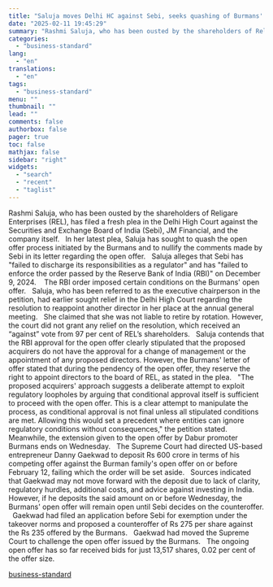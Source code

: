 ```yaml
---
title: "Saluja moves Delhi HC against Sebi, seeks quashing of Burmans' open offer"
date: "2025-02-11 19:45:29"
summary: "Rashmi Saluja, who has been ousted by the shareholders of Religare Enterprises (REL), has filed a fresh plea in the Delhi High Court against the Securities and Exchange Board of India (Sebi), JM Financial, and the company itself. In her latest plea, Saluja has sought to quash the open offer..."
categories:
  - "business-standard"
lang:
  - "en"
translations:
  - "en"
tags:
  - "business-standard"
menu: ""
thumbnail: ""
lead: ""
comments: false
authorbox: false
pager: true
toc: false
mathjax: false
sidebar: "right"
widgets:
  - "search"
  - "recent"
  - "taglist"
---
```


Rashmi Saluja, who has been ousted by the shareholders of Religare Enterprises (REL), has filed a fresh plea in the Delhi High Court against the Securities and Exchange Board of India (Sebi), JM Financial, and the company itself.
 
In her latest plea, Saluja has sought to quash the open offer process initiated by the Burmans and to nullify the comments made by Sebi in its letter regarding the open offer.
 
Saluja alleges that Sebi has "failed to discharge its responsibilities as a regulator" and has "failed to enforce the order passed by the Reserve Bank of India (RBI)" on December 9, 2024. 
 
The RBI order imposed certain conditions on the Burmans' open offer.
 
Saluja, who has been referred to as the executive chairperson in the petition, had earlier sought relief in the Delhi High Court regarding the resolution to reappoint another director in her place at the annual general meeting.
 
She claimed that she was not liable to retire by rotation. However, the court did not grant any relief on the resolution, which received an “against” vote from 97 per cent of REL’s shareholders.
 
Saluja contends that the RBI approval for the open offer clearly stipulated that the proposed acquirers do not have the approval for a change of management or the appointment of any proposed directors. However, the Burmans' letter of offer stated that during the pendency of the open offer, they reserve the right to appoint directors to the board of REL, as stated in the plea.
 
"The proposed acquirers' approach suggests a deliberate attempt to exploit regulatory loopholes by arguing that conditional approval itself is sufficient to proceed with the open offer. This is a clear attempt to manipulate the process, as conditional approval is not final unless all stipulated conditions are met. Allowing this would set a precedent where entities can ignore regulatory conditions without consequences," the petition stated.
 
Meanwhile, the extension given to the open offer by Dabur promoter Burmans ends on Wednesday.
 
The Supreme Court had directed US-based entrepreneur Danny Gaekwad to deposit Rs 600 crore in terms of his competing offer against the Burman family's open offer on or before February 12, failing which the order will be set aside.
 
Sources indicated that Gaekwad may not move forward with the deposit due to lack of clarity, regulatory hurdles, additional costs, and advice against investing in India.
 
However, if he deposits the said amount on or before Wednesday, the Burmans' open offer will remain open until Sebi decides on the counteroffer.
 
Gaekwad had filed an application before Sebi for exemption under the takeover norms and proposed a counteroffer of Rs 275 per share against the Rs 235 offered by the Burmans.
 
Gaekwad had moved the Supreme Court to challenge the open offer issued by the Burmans.
 
The ongoing open offer has so far received bids for just 13,517 shares, 0.02 per cent of the offer size.

[business-standard](https://www.business-standard.com/companies/start-ups/saluja-moves-delhi-hc-against-sebi-seeks-quashing-of-burmans-open-offer-125021101397_1.html)
